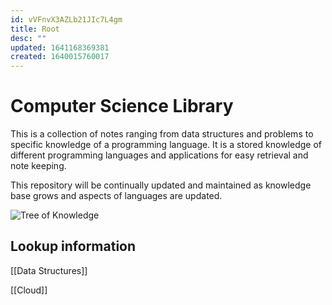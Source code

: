 ```yaml
---
id: vVFnvX3AZLb21JIc7L4gm
title: Root
desc: ""
updated: 1641168369381
created: 1640015760017
---
```


# Computer Science Library

This is a collection of notes ranging from data structures and problems to specific knowledge of a programming language. It is a stored knowledge of different programming languages and applications for easy retrieval and note keeping.

This repository will be continually updated and maintained as knowledge base grows and aspects of languages are updated.

![Tree of Knowledge](https://static.wikia.nocookie.net/gods_and_demons/images/3/37/Tree_of_the_Knowledge_of_Good_and_Evil.jpg/revision/latest/scale-to-width-down/1000?cb=20200827152526)

## Lookup information

[[Data Structures]]

[[Cloud]]
